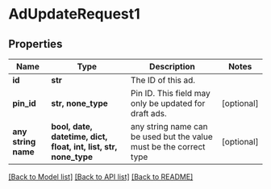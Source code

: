 # AdUpdateRequest1


## Properties
Name | Type | Description | Notes
------------ | ------------- | ------------- | -------------
**id** | **str** | The ID of this ad. | 
**pin_id** | **str, none_type** | Pin ID. This field may only be updated for draft ads. | [optional] 
**any string name** | **bool, date, datetime, dict, float, int, list, str, none_type** | any string name can be used but the value must be the correct type | [optional]

[[Back to Model list]](../README.md#documentation-for-models) [[Back to API list]](../README.md#documentation-for-api-endpoints) [[Back to README]](../README.md)


